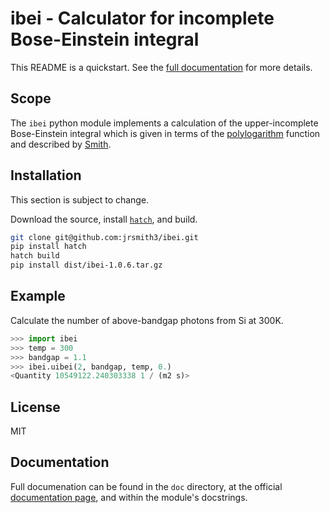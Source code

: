 # ibei - Calculator for incomplete Bose-Einstein integral
This README is a quickstart. See the [full documentation](https://ibei.readthedocs.org) for more details.


## Scope
The `ibei` python module implements a calculation of the upper-incomplete Bose-Einstein integral which is given in terms of the [polylogarithm](https://en.wikipedia.org/wiki/Polylogarithm) function and described by [Smith](https://github.com/jrsmith3/paper-2014-08_incomplete_bose_einstein_integral).


## Installation
This section is subject to change.

Download the source, install [`hatch`](https://hatch.pypa.io/latest/),
and build.

```bash
git clone git@github.com:jrsmith3/ibei.git
pip install hatch
hatch build
pip install dist/ibei-1.0.6.tar.gz
```


## Example
Calculate the number of above-bandgap photons from Si at 300K.

```python
>>> import ibei
>>> temp = 300
>>> bandgap = 1.1
>>> ibei.uibei(2, bandgap, temp, 0.)
<Quantity 10549122.240303338 1 / (m2 s)>

```


## License
MIT


## Documentation
Full documenation can be found in the `doc` directory, at the official [documentation page](https://ibei.readthedocs.org), and within the module's docstrings.
